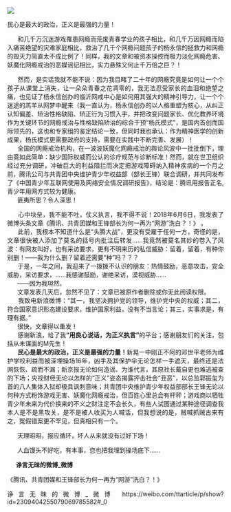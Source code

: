 <p><img src="https://github.com/ZjzMisaka/iaders/tree/master/img/2019/07/8832f-0067hHJjly1g4zjhncmx0j30lo0c6ka4.jpg"></p>
<div class="preface">民心是最大的政治，正义是最强的力量！</div>
<p><span id="more-8287"></span></p>
<div class="WB_editor_iframe_new">
<p align="justify">​​&nbsp; &nbsp; &nbsp; 和几千万沉迷游戏罹患网瘾而荒废青春学业的孩子相比，和几千万因网瘾而陷入痛苦绝望的灾难家庭相比，救治了几千个网瘾问题孩子的杨永信的拯救力和网瘾的毁灭力简直太不成比例了！同样，我的文章和被资本操控而极力淡化网瘾危害、妖魔化网瘾戒治的恶媒谣记相比，实力悬殊又何止千万倍之巨？！</p>
<p align="justify">&nbsp; &nbsp; &nbsp; 然而，是实话我就不能不说：因为我目睹了二十年的网瘾究竟是如何让一个个孩子从课堂上消失，让一朵朵青春之花凋零的，我无法忍受家长的血泪和绝望之痛，也见证了杨永信创办的临沂网戒中心是如何用其强大的精神引导力，让一个个迷途的羔羊从网梦中醒来（我一直认为，杨永信创办的以人格重塑为核心，从纠正认知偏差、矫治性格缺陷、矫正行为习惯入手，并把改变问题家长、优化教养环境作为关键环节的网瘾戒治与性格缺陷矫治的综合干预“杨氏模式”，是国内首创而国际领先的，这也和专家组的鉴定结论一致，但同时我也承认：作为精神医学的创新成果，杨氏模式更需要政府的支持，需要在实践中不断完善、发展）！<br />
&nbsp; &nbsp; &nbsp; 全国的网瘾戒治机构，在一波波妖魔化网瘾戒治的舆论风波中一批批倒下，理由竟如此简单：缺少国际权威而公认的诊疗规范与诊断标准！然而，就在世卫组织经过充分调研，冲破巨大的利益阻拦而决定把游戏障碍纳入精神疾病的一个月之前，腾讯公司与共青团中央维护青少年权益部（部长王锋）联合调研，并共同发布了《中国青少年互联网使用及网络安全情况调研报告》，结论是：腾讯用报告正名,青少年用网方式较为健康。<br />
&nbsp; &nbsp; &nbsp; 匪夷所思？令人深思！</p>
<p align="justify">&nbsp; &nbsp; &nbsp; 心中块垒，我不能不吐，仗义执言，我不得不说！2018年6月6日，我发表了微博头条文章《腾讯、共青团媒和王锋部长为何一再为“网游”洗白？！》 。<br />
&nbsp; &nbsp; &nbsp; 此前，我根本不知道什么是“头腾大战”，更没有受雇于任何一方，奇怪的是，文章很快被人添加了莫名的括号内批注后转发……我竟然被莫名其妙的卷入了风波：有网友叫好，也有采访要求，更有不明来历的私信威胁：留着，留着，有种你别删！——我为什么删？留着还需要“种”吗？？？<br />
&nbsp; &nbsp; &nbsp; 于是，一年之间，我迎来了一拨拨不认识的朋友：热情鼓励，恶意攻击，安全威胁，采访要求，……我感谢鼓励，谢绝采访，漠视威胁……<br />
&nbsp; &nbsp; &nbsp; ——因为我坦然。<br />
&nbsp; &nbsp; &nbsp; 文章发表几天后，忽然不见了：文章已被原作者删除或你无此阅读权限。<br />
&nbsp; &nbsp; &nbsp; 我致电新浪微博：“其一，我坚决拥护党的领导，维护党中央的权威；其二，符合国家意识形态建设要求，维护国家利益，没有不当言论；其三，实事求是，有理有据。”<br />
&nbsp; &nbsp; &nbsp; 很快，文章得以重发！<br />
&nbsp; &nbsp; &nbsp; 感谢新浪，给了我<b>“用良心说话，为正义执言”</b>的平台；感谢朋友们的关注，包括从未谋面的M先生！<br />
&nbsp; &nbsp; &nbsp; <b>民心是最大的政治，正义是最强的力量！</b>新晃一中刚正不阿的邓世平老师为维护学校利益而被深埋操场16年，凶手及其保护伞无论怎样一手遮天，最终还是法网恢恢、疏而不漏；新京报无论如何造谣、为谁代言，其原社长戴自更也难逃被查的下场；央视财经无论以怎样的“正义”姿态揭露抨击社会“丑恶”，以总监郭振玺为首的八人集体入狱却极具讽刺意味；共青团中央维护青少年权益部部长王锋无论以何种方式粉饰游戏无害、妖魔化网瘾戒治，但百姓心里总会有杆秤；游戏商以牺牲青少年未来为代价换来的不义之财注定不会长久，有些人试图通过某种途径调查我本人是不是黑攻关，是不是被人收买为人喊话，但我想说的是，贼喊抓贼古来有之，冤假错案更不罕见，但真相只有一个。</p>
<p align="justify">&nbsp; &nbsp; &nbsp; 天理昭昭，报应循环，坏人从来就没有过好下场！</p>
<p align="justify">&nbsp; &nbsp; &nbsp; 人血馒头不好吃，有本事，您也把我埋到操场底下……&nbsp;</p>
<p align="justify"><b>&nbsp; &nbsp; &nbsp; 诤言无昧的微博_微博</b></p>
<p align="justify">《腾讯、共青团媒和王锋部长为何一再为“网游”洗白？！》</p>
<p align="justify">诤言无昧的微博_微博 https://weibo.com/ttarticle/p/show?id=2309404255079069785582#_0​​​​</p>